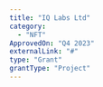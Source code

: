 ```yaml
---
title: "IQ Labs Ltd"
category:
  - "NFT"
ApprovedOn: "Q4 2023"
externalLink: "#"
type: "Grant"
grantType: "Project"
---
```

